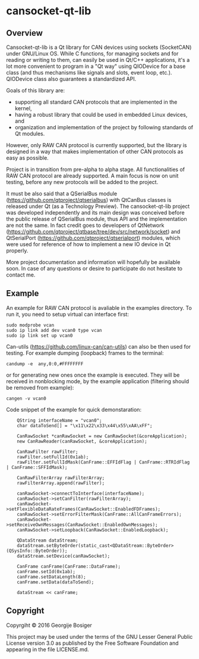 # cansocket-qt-lib

## Overview

Cansocket-qt-lib is a Qt library for CAN devices using sockets (SocketCAN) under GNU/Linux OS. While C functions, for managing sockets and for reading or writing to them, can easily be used in Qt/C++ applications, it's a lot more convenient to program in a "Qt way" using QIODevice for a base class (and thus mechanisms like signals and slots, event loop, etc.). QIODevice class also guarantees a standardized API.

Goals of this library are:
* supporting all standard CAN protocols that are implemented in the kernel,
* having a robust library that could be used in embedded Linux devices, and
* organization and implementation of the project by following standards of Qt modules.

However, only RAW CAN protocol is currently supported, but the library is designed in a way that makes implementation of other CAN protocols as easy as possible. 

Project is in transition from pre-alpha to alpha stage. All functionalities of RAW CAN protocol are already supported. A main focus is now on unit testing, before any new protocols will be added to the project. 

It must be also said that a QSerialBus module (https://github.com/qtproject/qtserialbus) with QtCanBus classes is released under Qt (as a Technology Preview). The cansocket-qt-lib project was developed independently and its main design was conceived before the public release of QSerialBus module, thus API and the implementation are not the same. In fact credit goes to developers of QtNetwork (https://github.com/qtproject/qtbase/tree/dev/src/network/socket) and QtSerialPort (https://github.com/qtproject/qtserialport) modules, which were used for reference of how to implement a new IO device in Qt properly.

More project documentation and information will hopefully be available soon. In case of any questions or desire to participate do not hesitate to contact me.

## Example 

An example for RAW CAN protocol is avaliable in the examples directory. To run it, you need to setup virtual can interface first:
```
sudo modprobe vcan
sudo ip link add dev vcan0 type vcan
sudo ip link set up vcan0
```
Can-utils (https://github.com/linux-can/can-utils) can also be then used for testing. For example dumping (loopback) frames to the terminal:
```
candump -e  any,0:0,#FFFFFFFF
```
or for generating new ones once the example is executed. They will be received in nonblocking mode, by the example application (filtering should be removed from example):
```
cangen -v vcan0
```


Code snippet of the example for quick demonstaration:
```
    QString interfaceName = "vcan0";
    char dataToSend[] = "\x11\x22\x33\x44\x55\xAA\xFF";

    CanRawSocket *canRawSocket = new CanRawSocket(&coreApplication);
    new CanRawReader(canRawSocket, &coreApplication);

    CanRawFilter rawFilter;
    rawFilter.setFullId(0x1ab);
    rawFilter.setFullIdMask(CanFrame::EFFIdFlag | CanFrame::RTRIdFlag | CanFrame::SFFIdMask);

    CanRawFilterArray rawFilterArray;
    rawFilterArray.append(rawFilter);

    canRawSocket->connectToInterface(interfaceName);
    canRawSocket->setCanFilter(rawFilterArray);
    canRawSocket->setFlexibleDataRateFrames(CanRawSocket::EnabledFDFrames);
    canRawSocket->setErrorFilterMask(CanFrame::AllCanFrameErrors);
    canRawSocket->setReceiveOwnMessages(CanRawSocket::EnabledOwnMessages);
    canRawSocket->setLoopback(CanRawSocket::EnabledLoopback);

    QDataStream dataStream;
    dataStream.setByteOrder(static_cast<QDataStream::ByteOrder>(QSysInfo::ByteOrder));
    dataStream.setDevice(canRawSocket);

    CanFrame canFrame(CanFrame::DataFrame);
    canFrame.setId(0x1ab);
    canFrame.setDataLength(8);
    canFrame.setData(dataToSend);

    dataStream << canFrame;
```


## Copyright

Copyrgiht © 2016 Georgije Bosiger 

This project may be used under the terms of the GNU Lesser General Public License version 3.0 as published by the Free Software Foundation and appearing in the file LICENSE.md.

